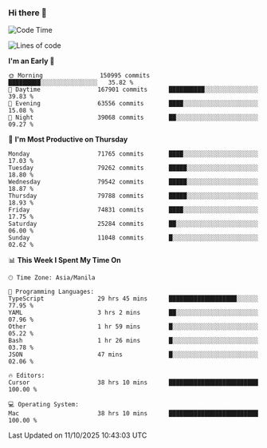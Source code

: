 ### Hi there 👋

<!--START_SECTION:waka-->
![Code Time](http://img.shields.io/badge/Code%20Time-6%2C379%20hrs%2059%20mins-blue)

![Lines of code](https://img.shields.io/badge/From%20Hello%20World%20I%27ve%20Written-142.6%20million%20lines%20of%20code-blue)

**I'm an Early 🐤** 

```text
🌞 Morning                150995 commits      █████████░░░░░░░░░░░░░░░░   35.82 % 
🌆 Daytime                167901 commits      ██████████░░░░░░░░░░░░░░░   39.83 % 
🌃 Evening                63556 commits       ████░░░░░░░░░░░░░░░░░░░░░   15.08 % 
🌙 Night                  39068 commits       ██░░░░░░░░░░░░░░░░░░░░░░░   09.27 % 
```
📅 **I'm Most Productive on Thursday** 

```text
Monday                   71765 commits       ████░░░░░░░░░░░░░░░░░░░░░   17.03 % 
Tuesday                  79262 commits       █████░░░░░░░░░░░░░░░░░░░░   18.80 % 
Wednesday                79542 commits       █████░░░░░░░░░░░░░░░░░░░░   18.87 % 
Thursday                 79788 commits       █████░░░░░░░░░░░░░░░░░░░░   18.93 % 
Friday                   74831 commits       ████░░░░░░░░░░░░░░░░░░░░░   17.75 % 
Saturday                 25284 commits       ██░░░░░░░░░░░░░░░░░░░░░░░   06.00 % 
Sunday                   11048 commits       █░░░░░░░░░░░░░░░░░░░░░░░░   02.62 % 
```


📊 **This Week I Spent My Time On** 

```text
🕑︎ Time Zone: Asia/Manila

💬 Programming Languages: 
TypeScript               29 hrs 45 mins      ███████████████████░░░░░░   77.95 % 
YAML                     3 hrs 2 mins        ██░░░░░░░░░░░░░░░░░░░░░░░   07.96 % 
Other                    1 hr 59 mins        █░░░░░░░░░░░░░░░░░░░░░░░░   05.22 % 
Bash                     1 hr 26 mins        █░░░░░░░░░░░░░░░░░░░░░░░░   03.78 % 
JSON                     47 mins             █░░░░░░░░░░░░░░░░░░░░░░░░   02.06 % 

🔥 Editors: 
Cursor                   38 hrs 10 mins      █████████████████████████   100.00 % 

💻 Operating System: 
Mac                      38 hrs 10 mins      █████████████████████████   100.00 % 
```


 Last Updated on 11/10/2025 10:43:03 UTC
<!--END_SECTION:waka-->


<!--
**rad182/rad182** is a ✨ _special_ ✨ repository because its `README.md` (this file) appears on your GitHub profile.

Here are some ideas to get you started:

- 🔭 I’m currently working on ...
- 🌱 I’m currently learning ...
- 👯 I’m looking to collaborate on ...
- 🤔 I’m looking for help with ...
- 💬 Ask me about ...
- 📫 How to reach me: ...
- 😄 Pronouns: ...
- ⚡ Fun fact: ...
-->
